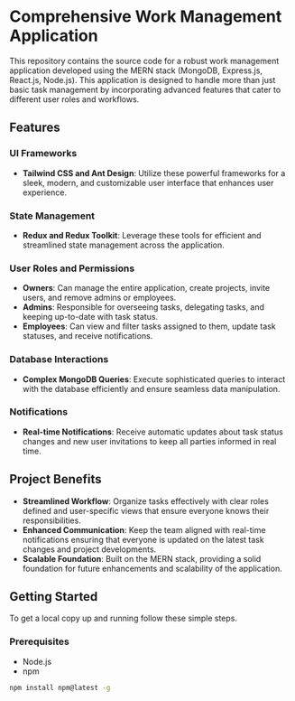 # Comprehensive Work Management Application

This repository contains the source code for a robust work management application developed using the MERN stack (MongoDB, Express.js, React.js, Node.js). This application is designed to handle more than just basic task management by incorporating advanced features that cater to different user roles and workflows.

## Features

### UI Frameworks
- **Tailwind CSS and Ant Design**: Utilize these powerful frameworks for a sleek, modern, and customizable user interface that enhances user experience.

### State Management
- **Redux and Redux Toolkit**: Leverage these tools for efficient and streamlined state management across the application.

### User Roles and Permissions
- **Owners**: Can manage the entire application, create projects, invite users, and remove admins or employees.
- **Admins**: Responsible for overseeing tasks, delegating tasks, and keeping up-to-date with task status.
- **Employees**: Can view and filter tasks assigned to them, update task statuses, and receive notifications.

### Database Interactions
- **Complex MongoDB Queries**: Execute sophisticated queries to interact with the database efficiently and ensure seamless data manipulation.

### Notifications
- **Real-time Notifications**: Receive automatic updates about task status changes and new user invitations to keep all parties informed in real time.

## Project Benefits

- **Streamlined Workflow**: Organize tasks effectively with clear roles defined and user-specific views that ensure everyone knows their responsibilities.
- **Enhanced Communication**: Keep the team aligned with real-time notifications ensuring that everyone is updated on the latest task changes and project developments.
- **Scalable Foundation**: Built on the MERN stack, providing a solid foundation for future enhancements and scalability of the application.

## Getting Started

To get a local copy up and running follow these simple steps.

### Prerequisites
- Node.js
- npm
```bash
npm install npm@latest -g
